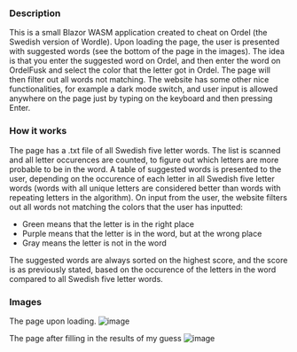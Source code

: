 ### Description
This is a small Blazor WASM application created to cheat on Ordel (the Swedish version of Wordle). 
Upon loading the page, the user is presented with suggested words (see the bottom of the page in the images). 
The idea is that you enter the suggested word on Ordel, and then enter the word on OrdelFusk and select the color that the letter got in Ordel.
The page will then filter out all words not matching.
The website has some other nice functionalities, for example a dark mode switch, and user input is allowed anywhere on the page just by typing on the keyboard and then pressing Enter.

### How it works
The page has a .txt file of all Swedish five letter words. 
The list is scanned and all letter occurences are counted, to figure out which letters are more probable to be in the word.
A table of suggested words is presented to the user, depending on the occurence of each letter in all Swedish five letter words (words with all unique letters are considered better than words with repeating letters in the algorithm).
On input from the user, the website filters out all words not matching the colors that the user has inputted:
* Green means that the letter is in the right place
* Purple means that the letter is in the word, but at the wrong place
* Gray means the letter is not in the word

The suggested words are always sorted on the highest score, and the score is as previously stated, based on the occurence of the letters in the word compared to all Swedish five letter words.

### Images
The page upon loading.
![image](https://github.com/BillViktor/OrdelFusk/assets/126798316/b339fa40-ff63-4d64-962e-31fd1565f6f9)

The page after filling in the results of my guess
![image](https://github.com/BillViktor/OrdelFusk/assets/126798316/4260642a-6a1a-4054-a4d4-3517faae2653)
